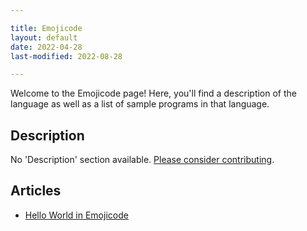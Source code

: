 ```yaml
---

title: Emojicode
layout: default
date: 2022-04-28
last-modified: 2022-08-28

---
```


Welcome to the Emojicode page! Here, you'll find a description of the language as well as a list of sample programs in that language.

## Description

No 'Description' section available. [Please consider contributing](https://github.com/TheRenegadeCoder/sample-programs-website).

## Articles

- [Hello World in Emojicode](https://sampleprograms.io/projects/hello-world/emojicode)